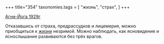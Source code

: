+++
title="354"
taxonomies.tags = [
 "жизнь",
 "страх",
]
+++

[Агни-Йога 1929г](/agni/1929)

Отказавшись от страха, предрассудков и лицемерия, можно приобщиться к [жизни](/tags/жизнь) незримой. Можно наблюдать, как ясновидение и яснослышание развиваются без трёх врагов.